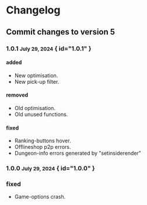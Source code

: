 # Changelog

## Commit changes to version 5

### 1.0.1 <small>July 29, 2024</small> { id="1.0.1" }

#### added

- New optimisation.
- New pick-up filter.

#### removed

- Old optimisation.
- Old unused functions. 

#### fixed

- Ranking-buttons hover.
- Offlineshop p2p errors.
- Dungeon-info errors generated by "setinsiderender"

### 1.0.0 <small>July 29, 2024</small> { id="1.0.0" }

### fixed
- Game-options crash.

